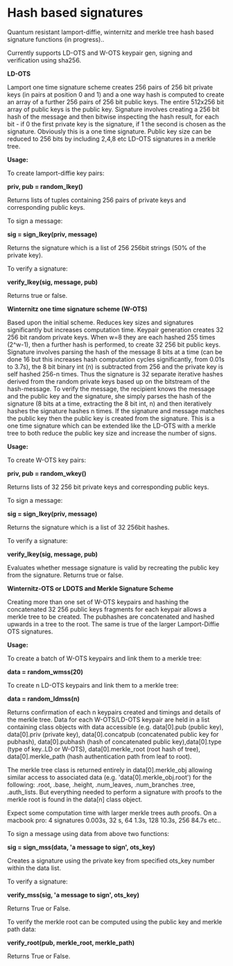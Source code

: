 # Hash based signatures
Quantum resistant lamport-diffie, winternitz and merkle tree hash based signature functions (in progress)..

Currently supports LD-OTS and W-OTS keypair gen, signing and verification using sha256.

<b>LD-OTS</b>

Lamport one time signature scheme creates 256 pairs of 256 bit private keys (in pairs at position 0 and 1) and a one way hash is computed to create an array of a further 256 pairs of 256 bit public keys. The entire 512x256 bit array of public keys is the public key. Signature involves creating a 256 bit hash of the message and then bitwise inspecting the hash result, for each bit - if 0 the first private key is the signature, if 1 the second is chosen as the signature. Obviously this is a one time signature. Public key size can be reduced to 256 bits by including 2,4,8 etc LD-OTS signatures in a merkle tree.

<b>Usage:</b>

To create lamport-diffie key pairs:

  <b>priv, pub = random_lkey()</b>
  
Returns lists of tuples containing 256 pairs of private keys and corresponding public keys.

To sign a message:

  <b>sig = sign_lkey(priv, message)</b>
  
Returns the signature which is a list of 256 256bit strings (50% of the private key).

To verify a signature:

  <b>verify_lkey(sig, message, pub)</b>
  
Returns true or false.
 
 
<b>Winternitz one time signature scheme (W-OTS)</b>

Based upon the initial scheme. Reduces key sizes and signatures significantly but increases computation time. Keypair generation creates 32 256 bit random private keys. When w=8 they are each hashed 255 times (2^w-1), then a further hash is performed, to create 32 256 bit public keys. Signature involves parsing the hash of the message 8 bits at a time (can be done 16 but this increases hash computation cycles significantly, from 0.01s to 3.7s), the 8 bit binary int (n) is subtracted from 256 and the private key is self hashed 256-n times. Thus the signature is 32 separate iterative hashes derived from the random private keys based up on the bitstream of the hash-message. To verify the message, the recipient knows the message and the public key and the signature, she simply parses the hash of the signature (8 bits at a time, extracting the 8 bit int, n) and then iteratively hashes the signature hashes n times. If the signature and message matches the public key then the public key is created from the signature. This is a one time signature which can be extended like the LD-OTS with a merkle tree to both reduce the public key size and increase the number of signs.

<b>Usage:</b> 

To create W-OTS key pairs:

  <b>priv, pub = random_wkey()</b>
  
Returns lists of 32 256 bit private keys and corresponding public keys.

To sign a message:

  <b>sig = sign_lkey(priv, message)</b>
  
Returns the signature which is a list of 32 256bit hashes.

To verify a signature:

<b>verify_lkey(sig, message, pub)</b>
  
Evaluates whether message signature is valid by recreating the public key from the signature. Returns true or false.




<b>Winternitz-OTS or LDOTS and Merkle Signature Scheme</b>

Creating more than one set of W-OTS keypairs and hashing the concatenated 32 256 public keys fragments for each keypair allows a merkle tree to be created. The pubhashes are concatenated and hashed upwards in a tree to the root. The same is true of the larger Lamport-Diffie OTS signatures. 

<b>Usage:</b>

To create a batch of W-OTS keypairs and link them to a merkle tree:

<b> data = random_wmss(20)</b>


To create n LD-OTS keypairs and link them to a merkle tree:

<b> data = random_ldmss(n) </b>

Returns confirmation of each n keypairs created and timings and details of the merkle tree. Data for each W-OTS/LD-OTS keypair are held in a list containing class objects with data accessible (e.g. data[0].pub (public key), data[0].priv (private key), data[0].concatpub (concatenated public key for pubhash), data[0].pubhash (hash of concatenated public key),data[0].type (type of key..LD or W-OTS), data[0].merkle_root (root hash of tree), data[0].merkle_path (hash authentication path from leaf to root). 

The merkle tree class is returned entirely in data[0].merkle_obj allowing similar access to associated data (e.g. 'data[0].merkle_obj.root') for the following: .root, .base, .height, .num_leaves, .num_branches .tree, .auth_lists. But everything needed to perform a signature with proofs to the merkle root is found in the data[n] class object.

Expect some computation time with larger merkle trees auth proofs. On a macbook pro: 4 signatures 0.003s, 32 s, 64 1.3s, 128 10.3s, 256 84.7s etc..

To sign a message using data from above two functions:

<b> sig = sign_mss(data, 'a message to sign', ots_key)</b>

Creates a signature using the private key from specified ots_key number within the data list. 

To verify a signature:

<b> verify_mss(sig, 'a message to sign', ots_key)</b>

Returns True or False.

To verify the merkle root can be computed using the public key and merkle path data:

<b> verify_root(pub, merkle_root, merkle_path)</b>

Returns True or False.
